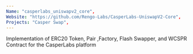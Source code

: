 ```yaml
---
Name: "casperlabs_uniswapv2_core",
Website: "https://github.com/Rengo-Labs/CasperLabs-UniswapV2-Core",
Projects: "Casper Swap",
---
```

<!--lang:en--> 
Implementation of ERC20 Token, Pair ,Factory, Flash Swapper, and WCSPR Contract for the CasperLabs platform
<!--lang:es--] 
test
<!--lang:de--] 
test
<!--lang:fr--] 
test
<!--lang:pl--] 
test
<!--lang:uk--] 
test
[!--lang:*-->  
